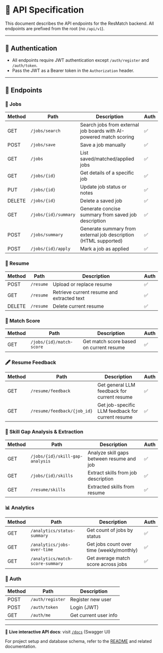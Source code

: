 # 📁 API Specification

This document describes the API endpoints for the ResMatch backend. All endpoints are prefixed from the root (no `/api/v1`).

---

## 🔐 Authentication

- All endpoints require JWT authentication except `/auth/register` and `/auth/token`.
- Pass the JWT as a Bearer token in the `Authorization` header.

---

## 📝 Endpoints

### 💼 Jobs

| Method | Path                 | Description                                                        | Auth |
| ------ | -------------------- | ------------------------------------------------------------------ | ---- |
| GET    | `/jobs/search`       | Search jobs from external job boards with AI-powered match scoring | ✅   |
| POST   | `/jobs/save`         | Save a job manually                                                | ✅   |
| GET    | `/jobs`              | List saved/matched/applied jobs                                    | ✅   |
| GET    | `/jobs/{id}`         | Get details of a specific job                                      | ✅   |
| PUT    | `/jobs/{id}`         | Update job status or notes                                         | ✅   |
| DELETE | `/jobs/{id}`         | Delete a saved job                                                 | ✅   |
| GET    | `/jobs/{id}/summary` | Generate concise summary from saved job description                | ✅   |
| POST   | `/jobs/summary`      | Generate summary from external job description (HTML supported)    | ✅   |
| POST   | `/jobs/{id}/apply`   | Mark a job as applied                                              | ✅   |

### 📄 Resume

| Method | Path      | Description                                | Auth |
| ------ | --------- | ------------------------------------------ | ---- |
| POST   | `/resume` | Upload or replace resume                   | ✅   |
| GET    | `/resume` | Retrieve current resume and extracted text | ✅   |
| DELETE | `/resume` | Delete current resume                      | ✅   |

### 🔎 Match Score

| Method | Path                     | Description                             | Auth |
| ------ | ------------------------ | --------------------------------------- | ---- |
| GET    | `/jobs/{id}/match-score` | Get match score based on current resume | ✅   |

### 🖋️ Resume Feedback

| Method | Path                        | Description                                      | Auth |
| ------ | --------------------------- | ------------------------------------------------ | ---- |
| GET    | `/resume/feedback`          | Get general LLM feedback for current resume      | ✅   |
| GET    | `/resume/feedback/{job_id}` | Get job-specific LLM feedback for current resume | ✅   |

### 📔 Skill Gap Analysis & Extraction

| Method | Path                            | Description                               | Auth |
| ------ | ------------------------------- | ----------------------------------------- | ---- |
| GET    | `/jobs/{id}/skill-gap-analysis` | Analyze skill gaps between resume and job | ✅   |
| GET    | `/jobs/{id}/skills`             | Extract skills from job description       | ✅   |
| GET    | `/resume/skills`                | Extracted skills from resume              | ✅   |

### 📊 Analytics

| Method | Path                             | Description                               | Auth |
| ------ | -------------------------------- | ----------------------------------------- | ---- |
| GET    | `/analytics/status-summary`      | Get count of jobs by status               | ✅   |
| GET    | `/analytics/jobs-over-time`      | Get jobs count over time (weekly/monthly) | ✅   |
| GET    | `/analytics/match-score-summary` | Get average match score across jobs       | ✅   |

### 🔑 Auth

| Method | Path             | Description           |
| ------ | ---------------- | --------------------- |
| POST   | `/auth/register` | Register new user     |
| POST   | `/auth/token`    | Login (JWT)           |
| GET    | `/auth/me`       | Get current user info |

---

🔗 **Live interactive API docs**: visit [`/docs`](https://res-match-api.onrender.com/docs) (Swagger UI)

For project setup and database schema, refer to the [README](../README.md) and related documentation.
